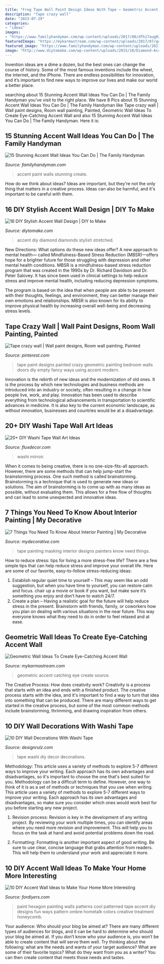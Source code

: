 ```yaml
---
title: "Frog Tape Wall Paint Design Ideas With Tape ~ Geometric Accent Catching Eye Create Source"
description: "Tape crazy wall"
date: "2023-07-29"
categories:
- "ideas"
images:
- "https://www.familyhandyman.com/wp-content/uploads/2017/08/dfh17aug023_shutterstock_388136275.jpg"
featuredImage: "https://mykarmastream.com/wp-content/uploads/2017/07/geometric-wall-11-535x987.jpg"
featured_image: "https://www.familyhandyman.com/wp-content/uploads/2017/08/dfh17aug023_shutterstock_388136275.jpg"
image: "http://www.diytomake.com/wp-content/uploads/2015/10/Diamond-Accent-Wall-DIY.jpg"
---
```



Invention ideas are a dime a dozen, but the best ones can change the course of history. Some of the most famous inventions include the wheel, the internet, and the iPhone. There are endless possibilities for innovation, and it’s important to find new ways to improve our lives and make our world a better place.

	

		
searching about 15 Stunning Accent Wall Ideas You Can Do | The Family Handyman you've visit to the right place. We have 8 Pics about 15 Stunning Accent Wall Ideas You Can Do | The Family Handyman like Tape crazy wall | Wall paint designs, Room wall painting, Painted, Geometric Wall Ideas To Create Eye-Catching Accent Wall and also 15 Stunning Accent Wall Ideas You Can Do | The Family Handyman. Here it is:
		
    
## 15 Stunning Accent Wall Ideas You Can Do | The Family Handyman

<img loading=lazy src="https://www.familyhandyman.com/wp-content/uploads/2017/08/dfh17aug023_shutterstock_388136275.jpg" onerror="this.onerror=null;this.src='https://tse4.mm.bing.net/th?id=OIP.7aLKNqeefkYNhIxxMpwJsgHaHa&amp;pid=15.1';" alt="15 Stunning Accent Wall Ideas You Can Do | The Family Handyman">

_Source: familyhandyman.com_

>accent paint walls stunning create. 

	

How do we think about ideas?
Ideas are important, but they're not the only thing that matters in a creative process. Ideas can also be harmful, and it's important to be careful with them.

    
## 16 DIY Stylish Accent Wall Design | DIY To Make

<img loading=lazy src="http://www.diytomake.com/wp-content/uploads/2015/10/Diamond-Accent-Wall-DIY.jpg" onerror="this.onerror=null;this.src='https://tse3.mm.bing.net/th?id=OIP._uF0hk947YO49DUIKQRqKAHaKl&amp;pid=15.1';" alt="16 DIY Stylish Accent Wall Design | DIY to Make">

_Source: diytomake.com_

>accent diy diamond diamonds stylish stretched. 

	

New Directions: What options do these new ideas offer?
A new approach to mental health— called Mindfulness-Based Stress Reduction (MBSR)—offers hope for a brighter future for those struggling with depression and other mental health conditions.
MBSR is a mindfulness-based stress reduction program that was created in the 1990s by Dr. Richard Davidson and Dr. Peter Salovey. It has since been used in clinical settings to help reduce stress and improve mental health, including reducing depression symptoms.

The program is based on the idea that when people are able to be present with their thoughts, feelings, and environment, they can better manage their own emotions and relationships. MBSR is also known for its ability to improve physical health by increasing overall well-being and decreasing stress levels.

    
## Tape Crazy Wall | Wall Paint Designs, Room Wall Painting, Painted

<img loading=lazy src="https://i.pinimg.com/736x/8d/44/b7/8d44b7f02d458eedae199801c362fe19--geometric-art-tape.jpg" onerror="this.onerror=null;this.src='https://tse3.mm.bing.net/th?id=OIP.PRDMbLSi84Q7uidXn6rMBwHaJ4&amp;pid=15.1';" alt="Tape crazy wall | Wall paint designs, Room wall painting, Painted">

_Source: pinterest.com_

>tape paint designs painted crazy geometric painting bedroom walls doors diy empty fancy ways using accent modern. 

	

Innovation is the rebirth of new ideas and the modernization of old ones. It is the process by which new technologies and business methods are introduced into an industry or society, often resulting in a change in how people live, work, and play. Innovation has been used to describe everything from technological advancements in transportation to scientific advances in medicine. It is also key to the current economic landscape, as without innovation, businesses and countries would be at a disadvantage.

    
## 20+ DIY Washi Tape Wall Art Ideas

<img loading=lazy src="https://fluxdecor.com/wp-content/uploads/2016/09/washi-tape-wall-art/10-washi-tape-wall-art.jpg" onerror="this.onerror=null;this.src='https://tse1.mm.bing.net/th?id=OIP.E490l59aU7ndc9vNFt9LZwHaNJ&amp;pid=15.1';" alt="20+ DIY Washi Tape Wall Art Ideas">

_Source: fluxdecor.com_

>washi mirroir. 

	

When it comes to being creative, there is no one-size-fits-all approach. However, there are some methods that can help jump-start the brainstorming process. One such method is called brainstorming. Brainstorming is a technique that is used to generate new ideas or solutions. The aim of brainstorming is to come up with as many ideas as possible, without evaluating them. This allows for a free flow of thoughts and can lead to some unexpected and innovative ideas.

    
## 7 Things You Need To Know About Interior Painting | My Decorative

<img loading=lazy src="https://mydecorative.com/wp-content/uploads/2018/12/painters-tape-wall-designs.jpg" onerror="this.onerror=null;this.src='https://tse1.mm.bing.net/th?id=OIP.TZ_mjdRWJ9bWdowoBhGT3wHaD3&amp;pid=15.1';" alt="7 Things You Need To Know About Interior Painting | My Decorative">

_Source: mydecorative.com_

>tape painting masking interior designs painters know need things. 

	

How to reduce stress: tips for living a more stress-free life?
There are a few simple tips that can help reduce stress and improve your overall life. Here are some of our favorite, easy-to-follow stress-reducing ideas: 
1. Establish regular quiet time to yourself – This may seem like an odd suggestion, but when you have time to yourself, you can restore calm and focus. chair up a movie or book if you want, but make sure it’s something you enjoy and don’t have to watch 24/7. 
2. Create a plan – Having a realistic goal for the future will help reduce stress in the present. Brainstorm with friends, family, or coworkers how you plan on dealing with various situations in the near future. This way everyone knows what they need to do in order to feel relaxed and at ease. 

    
## Geometric Wall Ideas To Create Eye-Catching Accent Wall

<img loading=lazy src="https://mykarmastream.com/wp-content/uploads/2017/07/geometric-wall-11-535x987.jpg" onerror="this.onerror=null;this.src='https://tse3.mm.bing.net/th?id=OIP.Arf9ePjnewXF5o2qNYJJwAHaNq&amp;pid=15.1';" alt="Geometric Wall Ideas To Create Eye-Catching Accent Wall">

_Source: mykarmastream.com_

>geometric accent catching eye create source. 

	

The Creative Process: How does creativity work?
Creativity is a process that starts with an idea and ends with a finished product. The creative process starts with the idea, and it's important to find a way to turn that idea into something that can be produced. There are many different ways to get started in the creative process, but some of the most common methods include brainstorming, thrimming, and drawing inspiration from others.

    
## 10 DIY Wall Decorations With Washi Tape

<img loading=lazy src="https://cdn.designrulz.com/wp-content/uploads/2015/04/tape_wall-decor-3.jpg" onerror="this.onerror=null;this.src='https://tse1.mm.bing.net/th?id=OIP.LTQsflM3qvwnH5yEPeCWPgHaLH&amp;pid=15.1';" alt="10 DIY Wall Decorations With Washi Tape">

_Source: designrulz.com_

>tape washi diy decor decorations. 

	

Methodology: This article uses a variety of methods to explore 5-7 different ways to improve your writing. Each approach has its own advantages and disadvantages, so it's important to choose the one that's best suited for you.
Methodology can be a difficult term to define. However, one way to think of it is as a set of methods or techniques that you use when writing. This article uses a variety of methods to explore 5-7 different ways to improve your writing. Each approach has its own advantages and disadvantages, so make sure you consider which ones would work best for you before starting any new project.
1) Revision process: Revision is key in the development of any writing project. By reviewing your work multiple times, you can identify areas where you need more revision and improvement. This will help you to focus on the task at hand and avoid potential problems down the road.

2) Formatting: Formatting is another important aspect of good writing. Be sure to use clear, concise language that grabs attention from readers. This will help them to understand your work and appreciate it more.

    
## 10 DIY Accent Wall Ideas To Make Your Home More Interesting

<img loading=lazy src="http://fordiyers.com/wp-content/uploads/2017/09/hexagon-ombre-wall.jpg" onerror="this.onerror=null;this.src='https://tse4.mm.bing.net/th?id=OIP.Gm4cQ-651YCa8wh3iF6UygHaFx&amp;pid=15.1';" alt="10 DIY Accent Wall Ideas to Make Your Home More Interesting">

_Source: fordiyers.com_

>paint hexagon painting walls patterns cool patterned tape accent diy designs fun ways pattern ombre hometalk colors creative treatment honeycomb. 

	

Your audience: Who should your blog be aimed at?
There are many different types of audiences for blogs, and it can be hard to determine who should your blog be aimed at. If you don’t know who your audience is, you won’t be able to create content that will serve them well. Try thinking about the following: what are the needs and wants of your target audience? What are some of their favorite topics? What do they want from you as a writer? You can then create content that meets those needs and tastes.

